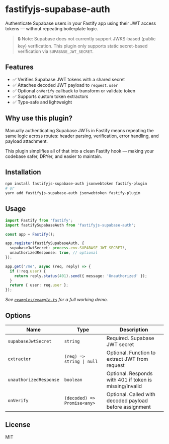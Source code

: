 # fastifyjs-supabase-auth

Authenticate Supabase users in your Fastify app using their JWT access tokens — without repeating boilerplate logic.

> 🔒 Note: Supabase does not currently support JWKS-based (public key) verification. This plugin only supports static secret-based verification via `SUPABASE_JWT_SECRET`.

## Features
- ✅ Verifies Supabase JWT tokens with a shared secret
- ✅ Attaches decoded JWT payload to `request.user`
- ✅ Optional `onVerify` callback to transform or validate token
- ✅ Supports custom token extractors
- ✅ Type-safe and lightweight


## Why use this plugin?

Manually authenticating Supabase JWTs in Fastify means repeating the same logic across routes: header parsing, verification, error handling, and payload attachment.

This plugin simplifies all of that into a clean Fastify hook — making your codebase safer, DRYer, and easier to maintain.

## Installation

```bash
npm install fastifyjs-supabase-auth jsonwebtoken fastify-plugin
# or
yarn add fastifyjs-supabase-auth jsonwebtoken fastify-plugin
```

## Usage

```ts
import Fastify from 'fastify';
import fastifySupabaseAuth from 'fastifyjs-supabase-auth';

const app = Fastify();

app.register(fastifySupabaseAuth, {
  supabaseJwtSecret: process.env.SUPABASE_JWT_SECRET!,
  unauthorizedResponse: true, // optional
});

app.get('/me', async (req, reply) => {
  if (!req.user) {
    return reply.status(401).send({ message: 'Unauthorized' });
  }
  return { user: req.user };
});
```

_See [`examples/example.ts`](examples/example.ts) for a full working demo._

## Options

| Name                   | Type                             | Description                                               |
|------------------------|----------------------------------|-----------------------------------------------------------|
| `supabaseJwtSecret`    | `string`                         | Required. Supabase JWT secret                             |
| `extractor`            | `(req) => string \| null`         | Optional. Function to extract JWT from request            |
| `unauthorizedResponse`| `boolean`                         | Optional. Responds with 401 if token is missing/invalid   |
| `onVerify`             | `(decoded) => Promise<any>`      | Optional. Called with decoded payload before assignment   |

## License

MIT
